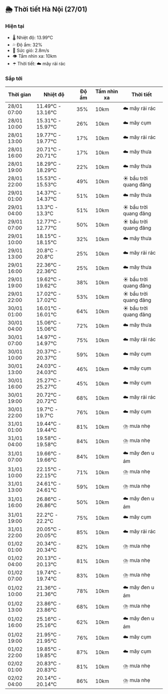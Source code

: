 ## 🌦️ Thời tiết Hà Nội (27/01)

### Hiện tại

- 🌡️ Nhiệt độ: 13.99℃
- 💦 Độ ẩm: 32%
- 💨 Sức gió: 2.8m/s
- 👁️ Tầm nhìn xa: 10km
- ☂️ Thời tiết: ☁️ mây rải rác

### Sắp tới

| Thời gian | Nhiệt độ | Độ ẩm | Tầm nhìn xa | Thời tiết |
| --- | --- | --- | --- | --- |
| 28/01 07:00 | 11.49℃ - 13.16℃ | 35% | 10km | ☁️ mây rải rác |
| 28/01 10:00 | 15.31℃ - 15.97℃ | 26% | 10km | ☁️ mây cụm |
| 28/01 13:00 | 19.77℃ - 19.77℃ | 17% | 10km | ☁️ mây rải rác |
| 28/01 16:00 | 20.71℃ - 20.71℃ | 17% | 10km | ☁️ mây thưa |
| 28/01 19:00 | 18.29℃ - 18.29℃ | 22% | 10km | ☁️ mây thưa |
| 28/01 22:00 | 15.53℃ - 15.53℃ | 49% | 10km | ☀️ bầu trời quang đãng |
| 29/01 01:00 | 14.37℃ - 14.37℃ | 51% | 10km | ☁️ mây thưa |
| 29/01 04:00 | 13.3℃ - 13.3℃ | 51% | 10km | ☀️ bầu trời quang đãng |
| 29/01 07:00 | 12.77℃ - 12.77℃ | 50% | 10km | ☀️ bầu trời quang đãng |
| 29/01 10:00 | 18.15℃ - 18.15℃ | 32% | 10km | ☁️ mây thưa |
| 29/01 13:00 | 20.8℃ - 20.8℃ | 25% | 10km | ☁️ mây rải rác |
| 29/01 16:00 | 22.36℃ - 22.36℃ | 25% | 10km | ☁️ mây thưa |
| 29/01 19:00 | 19.62℃ - 19.62℃ | 38% | 10km | ☀️ bầu trời quang đãng |
| 29/01 22:00 | 17.02℃ - 17.02℃ | 53% | 10km | ☀️ bầu trời quang đãng |
| 30/01 01:00 | 16.01℃ - 16.01℃ | 64% | 10km | ☀️ bầu trời quang đãng |
| 30/01 04:00 | 15.06℃ - 15.06℃ | 72% | 10km | ☁️ mây thưa |
| 30/01 07:00 | 14.97℃ - 14.97℃ | 75% | 10km | ☁️ mây rải rác |
| 30/01 10:00 | 20.37℃ - 20.37℃ | 59% | 10km | ☁️ mây cụm |
| 30/01 13:00 | 24.03℃ - 24.03℃ | 46% | 10km | ☁️ mây cụm |
| 30/01 16:00 | 25.27℃ - 25.27℃ | 45% | 10km | ☁️ mây cụm |
| 30/01 19:00 | 20.72℃ - 20.72℃ | 68% | 10km | ☁️ mây rải rác |
| 30/01 22:00 | 19.7℃ - 19.7℃ | 76% | 10km | ☁️ mây cụm |
| 31/01 01:00 | 19.44℃ - 19.44℃ | 81% | 10km | ⛈️ mưa nhẹ |
| 31/01 04:00 | 19.58℃ - 19.58℃ | 84% | 10km | ⛈️ mưa nhẹ |
| 31/01 07:00 | 19.66℃ - 19.66℃ | 84% | 10km | ☁️ mây đen u ám |
| 31/01 10:00 | 22.15℃ - 22.15℃ | 71% | 10km | ⛈️ mưa nhẹ |
| 31/01 13:00 | 24.61℃ - 24.61℃ | 59% | 10km | ⛈️ mưa nhẹ |
| 31/01 16:00 | 26.86℃ - 26.86℃ | 50% | 10km | ☁️ mây đen u ám |
| 31/01 19:00 | 22.2℃ - 22.2℃ | 75% | 10km | ☁️ mây cụm |
| 31/01 22:00 | 20.05℃ - 20.05℃ | 85% | 10km | ☁️ mây rải rác |
| 01/02 01:00 | 20.34℃ - 20.34℃ | 82% | 10km | ⛈️ mưa nhẹ |
| 01/02 04:00 | 20.13℃ - 20.13℃ | 81% | 10km | ⛈️ mưa nhẹ |
| 01/02 07:00 | 19.74℃ - 19.74℃ | 83% | 10km | ⛈️ mưa nhẹ |
| 01/02 10:00 | 21.36℃ - 21.36℃ | 78% | 10km | ☁️ mây đen u ám |
| 01/02 13:00 | 23.86℃ - 23.86℃ | 68% | 10km | ⛈️ mưa nhẹ |
| 01/02 16:00 | 25.16℃ - 25.16℃ | 62% | 10km | ☁️ mây đen u ám |
| 01/02 19:00 | 21.95℃ - 21.95℃ | 76% | 10km | ☁️ mây cụm |
| 01/02 22:00 | 19.85℃ - 19.85℃ | 87% | 10km | ☁️ mây cụm |
| 02/02 01:00 | 20.83℃ - 20.83℃ | 81% | 10km | ⛈️ mưa nhẹ |
| 02/02 04:00 | 20.14℃ - 20.14℃ | 86% | 10km | ⛈️ mưa nhẹ |
